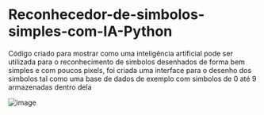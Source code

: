 # Reconhecedor-de-simbolos-simples-com-IA-Python
Código criado para mostrar como uma inteligência artificial pode ser utilizada para o reconhecimento de simbolos desenhados de forma bem simples e com poucos pixels, foi criada uma interface para o desenho dos simbolos tal como uma base de dados de exemplo com simbolos de 0 até 9 armazenadas dentro dela


![image](https://user-images.githubusercontent.com/50521215/214024397-4037a7f9-2eff-41aa-9a09-d794698b9b17.png)


